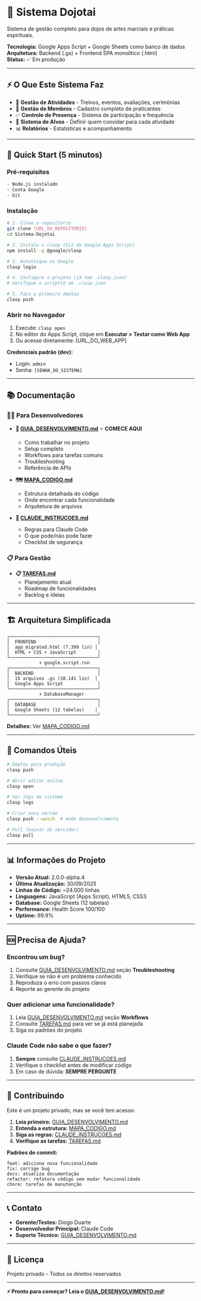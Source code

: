 # 🥋 Sistema Dojotai

Sistema de gestão completo para dojos de artes marciais e práticas espirituais.

**Tecnologia:** Google Apps Script + Google Sheets como banco de dados  
**Arquitetura:** Backend (.gs) + Frontend SPA monolítico (.html)  
**Status:** ✅ Em produção

---

## ⚡ O Que Este Sistema Faz

- 📅 **Gestão de Atividades** - Treinos, eventos, avaliações, cerimônias
- 👥 **Gestão de Membros** - Cadastro completo de praticantes
- ✅ **Controle de Presença** - Sistema de participação e frequência
- 🎯 **Sistema de Alvos** - Definir quem convidar para cada atividade
- 📊 **Relatórios** - Estatísticas e acompanhamento

---

## 🚀 Quick Start (5 minutos)

### Pré-requisitos
```bash
- Node.js instalado
- Conta Google
- Git
```

### Instalação
```bash
# 1. Clone o repositório
git clone [URL_DO_REPOSITORIO]
cd Sistema-Dojotai

# 2. Instale o clasp (CLI do Google Apps Script)
npm install -g @google/clasp

# 3. Autentique no Google
clasp login

# 4. Configure o projeto (já tem .clasp.json)
# Verifique o scriptId em .clasp.json

# 5. Faça o primeiro deploy
clasp push
```

### Abrir no Navegador
1. Execute: `clasp open`
2. No editor do Apps Script, clique em **Executar > Testar como Web App**
3. Ou acesse diretamente: [URL_DO_WEB_APP]

**Credenciais padrão (dev):**
- Login: `admin`
- Senha: `[SENHA_DO_SISTEMA]`

---

## 📚 Documentação

### 👨‍💻 Para Desenvolvedores

- **🧭 [GUIA_DESENVOLVIMENTO.md](GUIA_DESENVOLVIMENTO.md)** ⭐ **COMECE AQUI**
  - Como trabalhar no projeto
  - Setup completo
  - Workflows para tarefas comuns
  - Troubleshooting
  - Referência de APIs

- **🗺️ [MAPA_CODIGO.md](MAPA_CODIGO.md)**
  - Estrutura detalhada do código
  - Onde encontrar cada funcionalidade
  - Arquitetura de arquivos

- **🤖 [CLAUDE_INSTRUCOES.md](CLAUDE_INSTRUCOES.md)**
  - Regras para Claude Code
  - O que pode/não pode fazer
  - Checklist de segurança

### 📋 Para Gestão

- **📋 [TAREFAS.md](TAREFAS.md)**
  - Planejamento atual
  - Roadmap de funcionalidades
  - Backlog e ideias

---

## 🏗️ Arquitetura Simplificada

```
┌─────────────────────────────────┐
│  FRONTEND                       │
│  app_migrated.html (7.399 lin) │
│  HTML + CSS + JavaScript        │
└─────────────────────────────────┘
            ⬇️ google.script.run
┌─────────────────────────────────┐
│  BACKEND                        │
│  15 arquivos .gs (10.141 lin)  │
│  Google Apps Script             │
└─────────────────────────────────┘
            ⬇️ DatabaseManager
┌─────────────────────────────────┐
│  DATABASE                       │
│  Google Sheets (12 tabelas)    │
└─────────────────────────────────┘
```

**Detalhes:** Ver [MAPA_CODIGO.md](MAPA_CODIGO.md)

---

## 🔧 Comandos Úteis

```bash
# Deploy para produção
clasp push

# Abrir editor online
clasp open

# Ver logs do sistema
clasp logs

# Criar nova versão
clasp push --watch  # modo desenvolvimento

# Pull (baixar do servidor)
clasp pull
```

---

## 📊 Informações do Projeto

- **Versão Atual:** 2.0.0-alpha.4
- **Última Atualização:** 30/09/2025
- **Linhas de Código:** ~24.000 linhas
- **Linguagens:** JavaScript (Apps Script), HTML5, CSS3
- **Database:** Google Sheets (12 tabelas)
- **Performance:** Health Score 100/100
- **Uptime:** 99.9%

---

## 🆘 Precisa de Ajuda?

### Encontrou um bug?
1. Consulte [GUIA_DESENVOLVIMENTO.md](GUIA_DESENVOLVIMENTO.md) seção **Troubleshooting**
2. Verifique se não é um problema conhecido
3. Reproduza o erro com passos claros
4. Reporte ao gerente do projeto

### Quer adicionar uma funcionalidade?
1. Leia [GUIA_DESENVOLVIMENTO.md](GUIA_DESENVOLVIMENTO.md) seção **Workflows**
2. Consulte [TAREFAS.md](TAREFAS.md) para ver se já está planejada
3. Siga os padrões do projeto

### Claude Code não sabe o que fazer?
1. **Sempre** consulte [CLAUDE_INSTRUCOES.md](CLAUDE_INSTRUCOES.md)
2. Verifique o checklist antes de modificar código
3. Em caso de dúvida: **SEMPRE PERGUNTE**

---

## 🤝 Contribuindo

Este é um projeto privado, mas se você tem acesso:

1. **Leia primeiro:** [GUIA_DESENVOLVIMENTO.md](GUIA_DESENVOLVIMENTO.md)
2. **Entenda a estrutura:** [MAPA_CODIGO.md](MAPA_CODIGO.md)
3. **Siga as regras:** [CLAUDE_INSTRUCOES.md](CLAUDE_INSTRUCOES.md)
4. **Verifique as tarefas:** [TAREFAS.md](TAREFAS.md)

**Padrões de commit:**
```
feat: adiciona nova funcionalidade
fix: corrige bug
docs: atualiza documentação
refactor: refatora código sem mudar funcionalidade
chore: tarefas de manutenção
```

---

## 📞 Contato

- **Gerente/Testes:** Diogo Duarte
- **Desenvolvedor Principal:** Claude Code
- **Suporte Técnico:** [GUIA_DESENVOLVIMENTO.md](GUIA_DESENVOLVIMENTO.md)

---

## 📄 Licença

Projeto privado - Todos os direitos reservados

---

**⚡ Pronto para começar? Leia o [GUIA_DESENVOLVIMENTO.md](GUIA_DESENVOLVIMENTO.md)!**